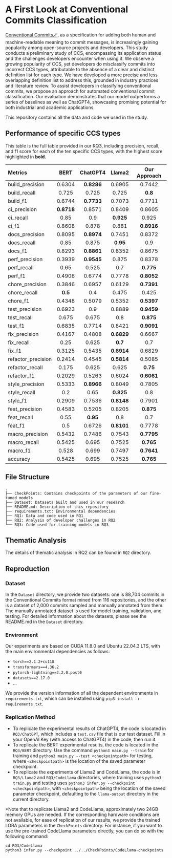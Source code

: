 # A First Look at Conventional Commits Classification
[Conventional Commits🪄](https://www.conventionalcommits.org/en/v1.0.0/), as a specification for adding both human and machine-readable meaning to commit messages, is increasingly gaining popularity among open-source projects and developers. This study conducts a preliminary study of CCS, encompassing its application status and the challenges developers encounter when using it. We observe a growing popularity of CCS, yet developers do misclassify commits into incorrect CCS types, attributable to the absence of a clear and distinct definition list for each type. We have developed a more precise and less overlapping definition list to address this, grounded in industry practices and literature review. To assist developers in classifying conventional commits, we propose an approach for automated conventional commit classification. Our evaluation demonstrates that our model outperforms a series of baselines as well as ChatGPT4, showcasing promising potential for both industrial and academic applications.

This repository contains all the data and code we used in the study.


## Performance of specific CCS types
This table is the full table provided in our RQ3, including precision, recall, and f1 score for each of the ten specific CCS types, with the highest score highlighted in **bold**.

| Metrics            | BERT       | ChatGPT4   | Llama2     | Our Approach |
|:-------------------|:-----------:|:-----------:|:-----------:|:------------:|
| build_precision    | 0.6304     | **0.8286** | 0.6905     | 0.7442      |
| build_recall       | 0.725      | 0.725      | 0.725      | **0.8**     |
| build_f1           | 0.6744     | **0.7733** | 0.7073     | 0.7711      |
| ci_precision       | **0.8718** | 0.8571     | 0.8409     | 0.8605      |
| ci_recall          | 0.85       | 0.9        | **0.925**  | 0.925       |
| ci_f1              | 0.8608     | 0.878      | 0.881      | **0.8916**  |
| docs_precision     | 0.8095     | **0.8974** | 0.7451     | 0.8372      |
| docs_recall        | 0.85       | 0.875      | **0.95**   | 0.9         |
| docs_f1            | 0.8293     | **0.8861** | 0.8352     | 0.8675      |
| perf_precision     | 0.3939     | **0.9545** | 0.875      | 0.8378      |
| perf_recall        | 0.65       | 0.525      | 0.7        | **0.775**   |
| perf_f1            | 0.4906     | 0.6774     | 0.7778     | **0.8052**  |
| chore_precision    | 0.3846     | 0.6957     | 0.6129     | **0.7391**  |
| chore_recall       | **0.5**    | 0.4        | 0.475      | 0.425       |
| chore_f1           | 0.4348     | 0.5079     | 0.5352     | **0.5397**  |
| test_precision     | 0.6923     | 0.9        | 0.8889     | **0.9459**  |
| test_recall        | 0.675      | 0.675      | 0.8        | **0.875**   |
| test_f1            | 0.6835     | 0.7714     | 0.8421     | **0.9091**  |
| fix_precision      | 0.4167     | 0.4808     | **0.6829** | 0.6667      |
| fix_recall         | 0.25       | 0.625      | **0.7**    | 0.7         |
| fix_f1             | 0.3125     | 0.5435     | **0.6914** | 0.6829      |
| refactor_precision | 0.2414     | 0.4545     | **0.5814** | 0.5085      |
| refactor_recall    | 0.175      | 0.625      | 0.625      | **0.75**    |
| refactor_f1        | 0.2029     | 0.5263     | 0.6024     | **0.6061**  |
| style_precision    | 0.5333     | **0.8966** | 0.8049     | 0.7805      |
| style_recall       | 0.2        | 0.65       | **0.825**  | 0.8         |
| style_f1           | 0.2909     | 0.7536     | **0.8148** | 0.7901      |
| feat_precision     | 0.4583     | 0.5205     | 0.8205     | **0.875**   |
| feat_recall        | 0.55       | **0.95**   | 0.8        | 0.7         |
| feat_f1            | 0.5        | 0.6726     | **0.8101** | 0.7778      |
| macro_precision    | 0.5432     | 0.7486     | 0.7543     | **0.7795**  |
| macro_recall       | 0.5425     | 0.695      | 0.7525     | **0.765**   |
| macro_f1           | 0.528      | 0.699      | 0.7497     | **0.7641**  |
| accuracy           | 0.5425     | 0.695      | 0.7525     | **0.765**   |


## File Structure
```
.
├── CheckPoints: Contains checkpoints of the parameters of our fine-tuned models
├── Dataset: Datasets built and used in our research
├── README.md: Description of this repository
├── requirements.txt: Environmental dependencies
├── RQ1: Data and code used in RQ1
├── RQ2: Analysis of developer challenges in RQ2
└── RQ3: Code used for training models in RQ3
```

## Thematic Analysis
The details of thematic analysis in RQ2 can be found in `RQ2` directory.

## Reproduction

### Dataset
In the `Dataset` directory, we provide two datasets: one is 88,704 commits in the Conventional Commits format mined from 116 repositories, and the other is a dataset of 2,000 commits sampled and manually annotated from them. The manually annotated dataset is used for model training, validation, and testing. For detailed information about the datasets, please see the README.md in the `Dataset` directory.

### Environment
Our experiments are based on CUDA 11.8.0 and Ubuntu 22.04.3 LTS, with the main environmental dependencies as follows:
- `torch==2.1.2+cu118`
- `transformers==4.36.2`
- `pytorch-lightning==2.2.0.post0`
- `datasets==2.17.0`
- ...

We provide the version information of all the dependent environments in `requirements.txt`, which can be installed using `pip3 install -r requirements.txt`.

### Replication Method
- To replicate the experimental results of ChatGPT4, the code is located in `RQ3/ChatGPT`, which includes a `test.csv` file that is our test dataset. Fill in your OpenAI Key (with access to ChatGPT4) in the code, then run it.
- To replicate the BERT experimental results, the code is located in the `RQ3/BERT` directory. Use the command `python3 main.py --train` for training and `python3 main.py --test <checkpointpath>` for testing, where `<checkpointpath>` is the location of the saved parameter checkpoint.
- To replicate the experiments of Llama2 and CodeLlama, the code is in `RQ3/Llama2` and `RQ3/CodeLlama` directories, where training uses `python3 train.py` and testing uses `python3 infer.py --checkpoint <checkpointpath>`, with `<checkpointpath>` being the location of the saved parameter checkpoint, defaulting to the `llama-output` directory in the current directory.

*Note that to replicate Llama2 and CodeLlama, approximately two 24GB memory GPUs are needed. If the corresponding hardware conditions are not available, for ease of replication of our results, we provide the trained LORA parameters in the `CheckPoints` directory.
For instance, if you want to use the pre-trained CodeLlama parameters directly, you can do so with the following command:

```shell
cd RQ3/CodeLlama
python3 infer.py --checkpoint ../../CheckPoints/CodeLlama-checkpoints
```
